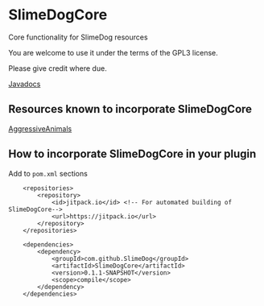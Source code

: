 # SlimeDogCore
Core functionality for SlimeDog resources

You are welcome to use it under the terms of the GPL3 license.

Please give credit where due.

[Javadocs](https://blackdog.straight8.com/minecraft/SlimeDogCore/javadocs/)

## Resources known to incorporate SlimeDogCore
[AggressiveAnimals](https://github.com/SlimeDog/AggressiveAnimals/)

## How to incorporate SlimeDogCore in your plugin
Add to `pom.xml` sections
```
    <repositories>
        <repository>
            <id>jitpack.io</id> <!-- For automated building of SlimeDogCore-->
            <url>https://jitpack.io</url>
        </repository>
    </repositories>
    
    <dependencies>
        <dependency>
            <groupId>com.github.SlimeDog</groupId>
            <artifactId>SlimeDogCore</artifactId>
            <version>0.1.1-SNAPSHOT</version>
            <scope>compile</scope>
        </dependency>
    </dependencies>
```

